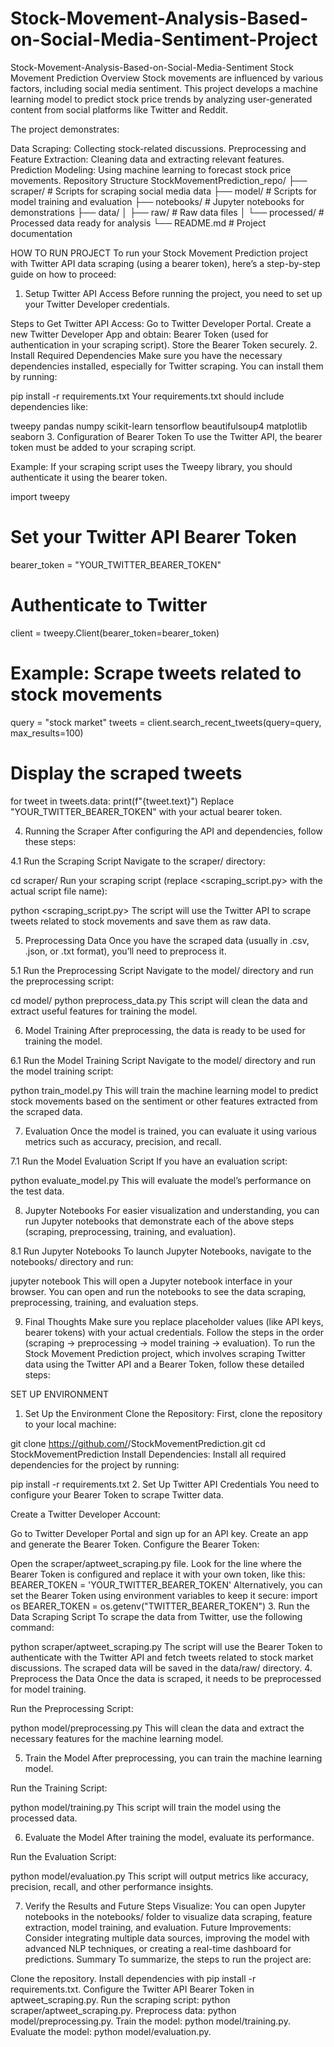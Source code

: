 # Stock-Movement-Analysis-Based-on-Social-Media-Sentiment-Project

Stock-Movement-Analysis-Based-on-Social-Media-Sentiment
Stock Movement Prediction
Overview
Stock movements are influenced by various factors, including social media sentiment. This project develops a machine learning model to predict stock price trends by analyzing user-generated content from social platforms like Twitter and Reddit.

The project demonstrates:

Data Scraping: Collecting stock-related discussions.
Preprocessing and Feature Extraction: Cleaning data and extracting relevant features.
Prediction Modeling: Using machine learning to forecast stock price movements.
Repository Structure
StockMovementPrediction_repo/ ├── scraper/ # Scripts for scraping social media data ├── model/ # Scripts for model training and evaluation ├── notebooks/ # Jupyter notebooks for demonstrations ├── data/ │ ├── raw/ # Raw data files │ └── processed/ # Processed data ready for analysis └── README.md # Project documentation

HOW TO RUN PROJECT
To run your Stock Movement Prediction project with Twitter API data scraping (using a bearer token), here’s a step-by-step guide on how to proceed:

1. Setup Twitter API Access
Before running the project, you need to set up your Twitter Developer credentials.

Steps to Get Twitter API Access:
Go to Twitter Developer Portal.
Create a new Twitter Developer App and obtain:
Bearer Token (used for authentication in your scraping script).
Store the Bearer Token securely.
2. Install Required Dependencies
Make sure you have the necessary dependencies installed, especially for Twitter scraping. You can install them by running:

pip install -r requirements.txt
Your requirements.txt should include dependencies like:

tweepy
pandas
numpy
scikit-learn
tensorflow
beautifulsoup4
matplotlib
seaborn
3. Configuration of Bearer Token
To use the Twitter API, the bearer token must be added to your scraping script.

Example:
If your scraping script uses the Tweepy library, you should authenticate it using the bearer token.

import tweepy

# Set your Twitter API Bearer Token
bearer_token = "YOUR_TWITTER_BEARER_TOKEN"

# Authenticate to Twitter
client = tweepy.Client(bearer_token=bearer_token)

# Example: Scrape tweets related to stock movements
query = "stock market"
tweets = client.search_recent_tweets(query=query, max_results=100)

# Display the scraped tweets
for tweet in tweets.data:
    print(f"{tweet.text}")
Replace "YOUR_TWITTER_BEARER_TOKEN" with your actual bearer token.

4. Running the Scraper
After configuring the API and dependencies, follow these steps:

4.1 Run the Scraping Script
Navigate to the scraper/ directory:

cd scraper/
Run your scraping script (replace <scraping_script.py> with the actual script file name):

python <scraping_script.py>
The script will use the Twitter API to scrape tweets related to stock movements and save them as raw data.

5. Preprocessing Data
Once you have the scraped data (usually in .csv, .json, or .txt format), you’ll need to preprocess it.

5.1 Run the Preprocessing Script
Navigate to the model/ directory and run the preprocessing script:

cd model/
python preprocess_data.py
This script will clean the data and extract useful features for training the model.

6. Model Training
After preprocessing, the data is ready to be used for training the model.

6.1 Run the Model Training Script
Navigate to the model/ directory and run the model training script:

python train_model.py
This will train the machine learning model to predict stock movements based on the sentiment or other features extracted from the scraped data.

7. Evaluation
Once the model is trained, you can evaluate it using various metrics such as accuracy, precision, and recall.

7.1 Run the Model Evaluation Script
If you have an evaluation script:

python evaluate_model.py
This will evaluate the model’s performance on the test data.

8. Jupyter Notebooks
For easier visualization and understanding, you can run Jupyter notebooks that demonstrate each of the above steps (scraping, preprocessing, training, and evaluation).

8.1 Run Jupyter Notebooks
To launch Jupyter Notebooks, navigate to the notebooks/ directory and run:

jupyter notebook
This will open a Jupyter notebook interface in your browser. You can open and run the notebooks to see the data scraping, preprocessing, training, and evaluation steps.

9. Final Thoughts
Make sure you replace placeholder values (like API keys, bearer tokens) with your actual credentials.
Follow the steps in the order (scraping → preprocessing → model training → evaluation).
To run the Stock Movement Prediction project, which involves scraping Twitter data using the Twitter API and a Bearer Token, follow these detailed steps:

SET UP ENVIRONMENT
1. Set Up the Environment
Clone the Repository: First, clone the repository to your local machine:

git clone https://github.com/<your-username>/StockMovementPrediction.git
cd StockMovementPrediction
Install Dependencies: Install all required dependencies for the project by running:

pip install -r requirements.txt
2. Set Up Twitter API Credentials
You need to configure your Bearer Token to scrape Twitter data.

Create a Twitter Developer Account:

Go to Twitter Developer Portal and sign up for an API key.
Create an app and generate the Bearer Token.
Configure the Bearer Token:

Open the scraper/aptweet_scraping.py file.
Look for the line where the Bearer Token is configured and replace it with your own token, like this:
BEARER_TOKEN = 'YOUR_TWITTER_BEARER_TOKEN'
Alternatively, you can set the Bearer Token using environment variables to keep it secure:
import os
BEARER_TOKEN = os.getenv("TWITTER_BEARER_TOKEN")
3. Run the Data Scraping Script
To scrape the data from Twitter, use the following command:

python scraper/aptweet_scraping.py
The script will use the Bearer Token to authenticate with the Twitter API and fetch tweets related to stock market discussions.
The scraped data will be saved in the data/raw/ directory.
4. Preprocess the Data
Once the data is scraped, it needs to be preprocessed for model training.

Run the Preprocessing Script:

python model/preprocessing.py
This will clean the data and extract the necessary features for the machine learning model.

5. Train the Model
After preprocessing, you can train the machine learning model.

Run the Training Script:

python model/training.py
This script will train the model using the processed data.

6. Evaluate the Model
After training the model, evaluate its performance.

Run the Evaluation Script:

python model/evaluation.py
This script will output metrics like accuracy, precision, recall, and other performance insights.

7. Verify the Results and Future Steps
Visualize: You can open Jupyter notebooks in the notebooks/ folder to visualize data scraping, feature extraction, model training, and evaluation.
Future Improvements: Consider integrating multiple data sources, improving the model with advanced NLP techniques, or creating a real-time dashboard for predictions.
Summary
To summarize, the steps to run the project are:

Clone the repository.
Install dependencies with pip install -r requirements.txt.
Configure the Twitter API Bearer Token in aptweet_scraping.py.
Run the scraping script: python scraper/aptweet_scraping.py.
Preprocess data: python model/preprocessing.py.
Train the model: python model/training.py.
Evaluate the model: python model/evaluation.py.
